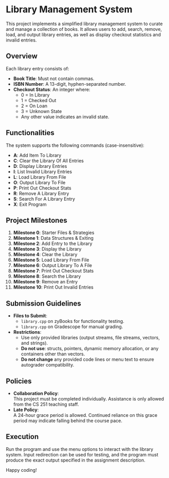 # Library Management System

This project implements a simplified library management system to curate and manage a collection of books. It allows users to add, search, remove, load, and output library entries, as well as display checkout statistics and invalid entries.

## Overview

Each library entry consists of:

- **Book Title**: Must not contain commas.
- **ISBN Number**: A 13-digit, hyphen-separated number.
- **Checkout Status**: An integer where:
  - 0 = In Library
  - 1 = Checked Out
  - 2 = On Loan
  - 3 = Unknown State
  - Any other value indicates an invalid state.

## Functionalities

The system supports the following commands (case-insensitive):

- **A**: Add Item To Library
- **C**: Clear the Library Of All Entries
- **D**: Display Library Entries
- **I**: List Invalid Library Entries
- **L**: Load Library From File
- **O**: Output Library To File
- **P**: Print Out Checkout Stats
- **R**: Remove A Library Entry
- **S**: Search For A Library Entry
- **X**: Exit Program

## Project Milestones

1. **Milestone 0**: Starter Files & Strategies
2. **Milestone 1**: Data Structures & Exiting
3. **Milestone 2**: Add Entry to the Library
4. **Milestone 3**: Display the Library
5. **Milestone 4**: Clear the Library
6. **Milestone 5**: Load Library From File
7. **Milestone 6**: Output Library To A File
8. **Milestone 7**: Print Out Checkout Stats
9. **Milestone 8**: Search the Library
10. **Milestone 9**: Remove an Entry
11. **Milestone 10**: Print Out Invalid Entries

## Submission Guidelines

- **Files to Submit**:
  - `library.cpp` on zyBooks for functionality testing.
  - `library.cpp` on Gradescope for manual grading.
- **Restrictions**:
  - Use only provided libraries (output streams, file streams, vectors, and strings).
  - **Do not use**: structs, pointers, dynamic memory allocation, or any containers other than vectors.
  - **Do not change** any provided code lines or menu text to ensure autograder compatibility.

## Policies

- **Collaboration Policy**:  
  This project must be completed individually. Assistance is only allowed from the CS 251 teaching staff.
- **Late Policy**:  
  A 24-hour grace period is allowed. Continued reliance on this grace period may indicate falling behind the course pace.

## Execution

Run the program and use the menu options to interact with the library system. Input redirection can be used for testing, and the program must produce the exact output specified in the assignment description.

Happy coding!
